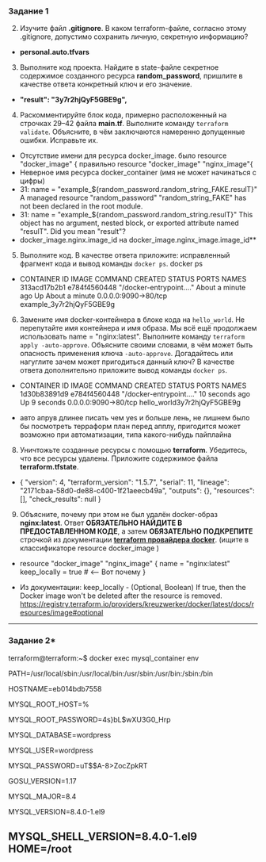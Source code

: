 ### Задание 1


2. Изучите файл **.gitignore**. В каком terraform-файле, согласно этому .gitignore, допустимо сохранить личную, секретную информацию?


- **personal.auto.tfvars**
3. Выполните код проекта. Найдите в state-файле секретное содержимое созданного ресурса **random_password**, пришлите в качестве ответа конкретный ключ и его значение.

- **"result": "3y7r2hjQyF5GBE9g",**
4. Раскомментируйте блок кода, примерно расположенный на строчках 29–42 файла **main.tf**.
Выполните команду ```terraform validate```. Объясните, в чём заключаются намеренно допущенные ошибки. Исправьте их.

- Отсутствие имени для ресурса docker_image. было resource "docker_image" { правильно resource "docker_image" "nginx_image"{ 
- Неверное имя ресурса docker_container (имя не может начинаться с цифры)
- 31:   name  = "example_${random_password.random_string_FAKE.resulT}"
A managed resource "random_password" "random_string_FAKE" has not been declared in the root module.
- 31:   name  = "example_${random_password.random_string.resulT}"
This object has no argument, nested block, or exported attribute named "resulT". Did you mean "result"?
- docker_image.nginx.image_id на docker_image.nginx_image.image_id**


5. Выполните код. В качестве ответа приложите: исправленный фрагмент кода и вывод команды ```docker ps```.
docker ps
- CONTAINER ID   IMAGE          COMMAND                  CREATED              STATUS              PORTS                  NAMES
313acd17b2b1   e784f4560448   "/docker-entrypoint.…"   About a minute ago   Up About a minute   0.0.0.0:9090->80/tcp   example_3y7r2hjQyF5GBE9g
6. Замените имя docker-контейнера в блоке кода на ```hello_world```. Не перепутайте имя контейнера и имя образа. Мы всё ещё продолжаем использовать name = "nginx:latest". Выполните команду ```terraform apply -auto-approve```.
Объясните своими словами, в чём может быть опасность применения ключа  ```-auto-approve```. Догадайтесь или нагуглите зачем может пригодиться данный ключ? В качестве ответа дополнительно приложите вывод команды ```docker ps```.

- CONTAINER ID   IMAGE          COMMAND                  CREATED          STATUS         PORTS                  NAMES
1d30b83891d9   e784f4560448   "/docker-entrypoint.…"   10 seconds ago   Up 9 seconds   0.0.0.0:9090->80/tcp   hello_world3y7r2hjQyF5GBE9g

- авто апрув длинее писать чем yes и больше лень, не лишнем было бы посмотреть терраформ план перед апплу, пригодится может возможно при автоматизации, типа какого-нибудь пайплайна
8. Уничтожьте созданные ресурсы с помощью **terraform**. Убедитесь, что все ресурсы удалены. Приложите содержимое файла **terraform.tfstate**.
- {
  "version": 4,
  "terraform_version": "1.5.7",
  "serial": 11,
  "lineage": "2171cbaa-58d0-de88-c400-1f21aeecb49a",
  "outputs": {},
  "resources": [],
  "check_results": null
}

9. Объясните, почему при этом не был удалён docker-образ **nginx:latest**. Ответ **ОБЯЗАТЕЛЬНО НАЙДИТЕ В ПРЕДОСТАВЛЕННОМ КОДЕ**, а затем **ОБЯЗАТЕЛЬНО ПОДКРЕПИТЕ** строчкой из документации [**terraform провайдера docker**](https://docs.comcloud.xyz/providers/kreuzwerker/docker/latest/docs).  (ищите в классификаторе resource docker_image )
- resource "docker_image" "nginx_image" { 
  name         = "nginx:latest"
  keep_locally = true  # <-- Вот почему
}

- Из документации:
keep_locally - (Optional, Boolean) If true, then the Docker image won't be deleted after the resource is removed.
https://registry.terraform.io/providers/kreuzwerker/docker/latest/docs/resources/image#optional
------

### Задание 2*

terraform@terraform:~$ docker exec mysql_container env

PATH=/usr/local/sbin:/usr/local/bin:/usr/sbin:/usr/bin:/sbin:/bin

HOSTNAME=eb014bdb7558

MYSQL_ROOT_HOST=%

MYSQL_ROOT_PASSWORD=4s}bL$wXU3G0_Hrp

MYSQL_DATABASE=wordpress

MYSQL_USER=wordpress

MYSQL_PASSWORD=uT$$A-8>ZocZpkRT

GOSU_VERSION=1.17

MYSQL_MAJOR=8.4

MYSQL_VERSION=8.4.0-1.el9

MYSQL_SHELL_VERSION=8.4.0-1.el9
HOME=/root
------
